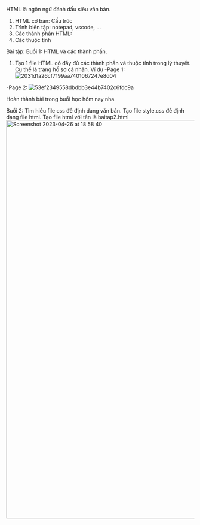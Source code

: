 HTML là ngôn ngữ đánh dấu siêu văn bản.

1. HTML cơ bản: Cấu trúc
2. Trình biên tập: notepad, vscode, ...
3. Các thành phần HTML: 
4. Các thuộc tính

Bài tập:
Buổi 1: HTML và các thành phần.
1. Tạo 1 file HTML có đầy đủ các thành phần và thuộc tính trong lý thuyết.
Cụ thể là trang hồ sơ cá nhân.
Ví dụ 
-Page 1:
![2031d1a26cf7199aa7401067247e8d04](https://user-images.githubusercontent.com/109997053/233981772-8ec3f578-4130-4898-aaf2-3afecdc9cfb6.jpg)

-Page 2:
![53ef2349558dbdbb3e44b7402c6fdc9a](https://user-images.githubusercontent.com/109997053/233981950-92f68db0-5ce4-4a72-9105-5148602d8aac.jpg)


Hoàn thành bài trong buổi học hôm nay nha.

Buổi 2: Tìm hiểu file css để định dang văn bản.
Tạo file style.css để định dạng file html. Tạo file html với tên là baitap2.html
<img width="1065" alt="Screenshot 2023-04-26 at 18 58 40" src="https://user-images.githubusercontent.com/109997053/234568337-d82ba0de-3fd6-4af8-864e-3638311530bb.png">

